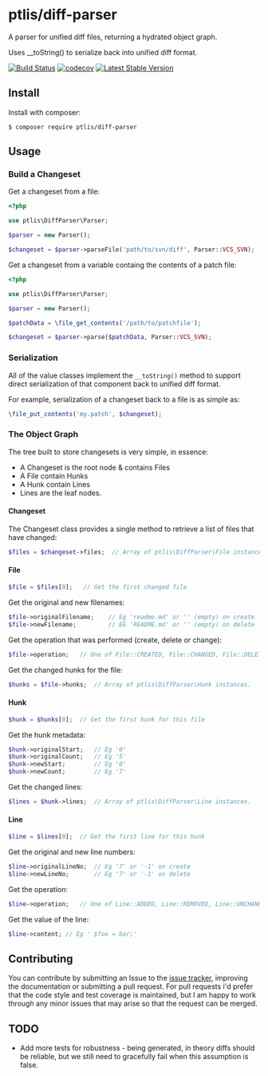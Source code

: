 # ptlis/diff-parser

A parser for unified diff files, returning a hydrated object graph.

Uses __toString() to serialize back into unified diff format.


[![Build Status](https://api.travis-ci.com/ptlis/diff-parser.svg?branch=master)](https://app.travis-ci.com/github/ptlis/diff-parser) [![codecov](https://codecov.io/gh/ptlis/diff-parser/branch/master/graph/badge.svg?token=r8NgjZyVVL)](https://codecov.io/gh/ptlis/diff-parser) [![Latest Stable Version](https://poser.pugx.org/ptlis/diff-parser/v/stable.png)](https://packagist.org/packages/ptlis/diff-parser)



## Install

Install with composer:

```shell
$ composer require ptlis/diff-parser
```


## Usage


### Build a Changeset

Get a changeset from a file:

```php
<?php

use ptlis\DiffParser\Parser;

$parser = new Parser();

$changeset = $parser->parseFile('path/to/svn/diff', Parser::VCS_SVN);
```

Get a changeset from a variable containg the contents of a patch file:

```php
<?php

use ptlis\DiffParser\Parser;

$parser = new Parser();

$patchData = \file_get_contents('/path/to/patchfile');

$changeset = $parser->parse($patchData, Parser::VCS_SVN);
```


### Serialization

All of the value classes implement the ```__toString()``` method to support direct serialization of that component back to unified diff format.

For example, serialization of a changeset back to a file is as simple as:

```php
\file_put_contents('my.patch', $changeset);
```


### The Object Graph

The tree built to store changesets is very simple, in essence:

* A Changeset is the root node & contains Files
* A File contain Hunks
* A Hunk contain Lines
* Lines are the leaf nodes.

#### Changeset

The Changeset class provides a single method to retrieve a list of files that have changed:

```php
$files = $changeset->files;  // Array of ptlis\DiffParser\File instances.
```

#### File

```php
$file = $files[0];   // Get the first changed file
```

Get the original and new filenames:

```php    
$file->originalFilename;    // Eg 'readme.md' or '' (empty) on create
$file->newFilename;         // EG 'README.md' or '' (empty) on delete
```

Get the operation that was performed (create, delete or change):

```php
$file->operation;   // One of File::CREATED, File::CHANGED, File::DELETED  
```

Get the changed hunks for the file:

```php
$hunks = $file->hunks;  // Array of ptlis\DiffParser\Hunk instances.  
```

#### Hunk

```php
$hunk = $hunks[0];  // Get the first hunk for this file
```

Get the hunk metadata:

```php
$hunk->originalStart;   // Eg '0'
$hunk->originalCount;   // Eg '5'
$hunk->newStart;        // Eg '0'
$hunk->newCount;        // Eg '7'
```

Get the changed lines:

```php
$lines = $hunk->lines;  // Array of ptlis\DiffParser\Line instances.  
```


#### Line

```php
$line = $lines[0];  // Get the first line for this hunk
```

Get the original and new line numbers:

```php
$line->originalLineNo;  // Eg '7' or '-1' on create
$line->newLineNo;       // Eg '7' or '-1' on delete
```

Get the operation:

```php
$line->operation;   // One of Line::ADDED, Line::REMOVED, Line::UNCHANGED
```

Get the value of the line:

```php
$line->content; // Eg ' $foo = bar;'
```


## Contributing

You can contribute by submitting an Issue to the [issue tracker](https://github.com/ptlis/vcs/issues), improving the documentation or submitting a pull request. For pull requests i'd prefer that the code style and test coverage is maintained, but I am happy to work through any minor issues that may arise so that the request can be merged.


## TODO

* Add more tests for robustness - being generated, in theory diffs should be reliable, but we still need to gracefully fail when this assumption is false.
